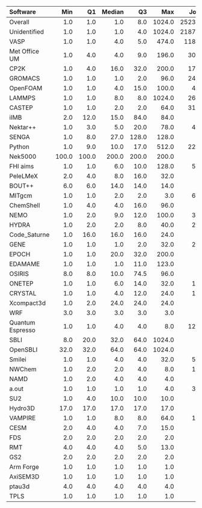 | Software         |   Min |    Q1 |   Median |    Q3 |    Max |   Jobs |     Nodeh |   PercentUse |      kWh |   PercentEnergy |   Users |   Projects |
|:-----------------|------:|------:|---------:|------:|-------:|-------:|----------:|-------------:|---------:|----------------:|--------:|-----------:|
| Overall          |   1.0 |   1.0 |      1.0 |   8.0 | 1024.0 | 252315 | 1561959.3 |        100.0 | 611911.5 |           100.0 |     590 |         97 |
| Unidentified     |   1.0 |   1.0 |      1.0 |   4.0 | 1024.0 | 218784 |  452419.4 |         29.0 | 167966.3 |            27.4 |     415 |         83 |
| VASP             |   1.0 |   1.0 |      4.0 |   5.0 |  474.0 |  11890 |  222721.8 |         14.3 |  86135.9 |            14.1 |     100 |         12 |
| Met Office UM    |   1.0 |   4.0 |      4.0 |   9.0 |  196.0 |   3067 |  133525.1 |          8.5 |  58273.6 |             9.5 |      16 |          2 |
| CP2K             |   1.0 |   4.0 |     16.0 |  32.0 |  200.0 |   1728 |  108333.4 |          6.9 |  36417.1 |             6.0 |      32 |          9 |
| GROMACS          |   1.0 |   1.0 |      1.0 |   2.0 |   96.0 |   2432 |   95831.4 |          6.1 |  49151.4 |             8.0 |      28 |          6 |
| OpenFOAM         |   1.0 |   1.0 |      4.0 |  15.0 |  100.0 |    497 |   67272.5 |          4.3 |  25709.4 |             4.2 |      28 |          8 |
| LAMMPS           |   1.0 |   1.0 |      8.0 |   8.0 | 1024.0 |   2617 |   64875.0 |          4.2 |  26332.7 |             4.3 |      33 |         14 |
| CASTEP           |   1.0 |   1.0 |      2.0 |   2.0 |   64.0 |   3122 |   54708.9 |          3.5 |  23105.0 |             3.8 |      28 |          6 |
| iIMB             |   2.0 |  12.0 |     15.0 |  84.0 |   84.0 |     82 |   48660.7 |          3.1 |  18693.5 |             3.1 |       2 |          2 |
| Nektar++         |   1.0 |   3.0 |      5.0 |  20.0 |   78.0 |    421 |   39930.7 |          2.6 |  14890.1 |             2.4 |       9 |          3 |
| SENGA            |   1.0 |   8.0 |     27.0 | 128.0 |  128.0 |     19 |   33048.4 |          2.1 |  17855.1 |             2.9 |       2 |          1 |
| Python           |   1.0 |   9.0 |     10.0 |  17.0 |  512.0 |   2219 |   31502.6 |          2.0 |  10669.1 |             1.7 |      24 |         11 |
| Nek5000          | 100.0 | 100.0 |    200.0 | 200.0 |  200.0 |      8 |   31204.7 |          2.0 |  11990.3 |             2.0 |       2 |          2 |
| FHI aims         |   1.0 |   1.0 |      6.0 |  10.0 |  128.0 |    508 |   19666.1 |          1.3 |   7236.2 |             1.2 |      13 |          3 |
| PeleLMeX         |   2.0 |   4.0 |      8.0 |  16.0 |   32.0 |     70 |   19003.2 |          1.2 |   7127.7 |             1.2 |       2 |          1 |
| BOUT++           |   6.0 |   6.0 |     14.0 |  14.0 |   14.0 |     74 |   14334.6 |          0.9 |   5304.0 |             0.9 |       1 |          1 |
| MITgcm           |   1.0 |   1.0 |      2.0 |   2.0 |    3.0 |    693 |   14163.9 |          0.9 |   5221.6 |             0.9 |       8 |          2 |
| ChemShell        |   1.0 |   4.0 |      4.0 |  16.0 |   96.0 |     45 |   11529.8 |          0.7 |   3778.4 |             0.6 |       4 |          1 |
| NEMO             |   1.0 |   2.0 |      9.0 |  12.0 |  100.0 |    359 |   10268.9 |          0.7 |   3528.3 |             0.6 |      17 |          2 |
| HYDRA            |   1.0 |   2.0 |      2.0 |   8.0 |   40.0 |    260 |    9967.8 |          0.6 |   3964.4 |             0.6 |       8 |          4 |
| Code_Saturne     |   1.0 |  16.0 |     16.0 |  16.0 |   24.0 |     33 |    9316.9 |          0.6 |   3518.7 |             0.6 |       3 |          3 |
| GENE             |   1.0 |   1.0 |      1.0 |   2.0 |   32.0 |    201 |    8058.2 |          0.5 |   3450.3 |             0.6 |       4 |          2 |
| EPOCH            |   1.0 |   1.0 |     20.0 |  32.0 |  200.0 |     48 |    7546.6 |          0.5 |   2894.0 |             0.5 |       2 |          1 |
| EDAMAME          |   1.0 |   1.0 |      1.0 |  11.0 |  123.0 |     97 |    6346.7 |          0.4 |   2353.6 |             0.4 |       2 |          1 |
| OSIRIS           |   8.0 |   8.0 |     10.0 |  74.5 |   96.0 |     30 |    5960.5 |          0.4 |   2024.2 |             0.3 |       1 |          1 |
| ONETEP           |   1.0 |   1.0 |      6.0 |  14.0 |   32.0 |    102 |    5812.9 |          0.4 |   1962.7 |             0.3 |       8 |          2 |
| CRYSTAL          |   1.0 |   1.0 |      4.0 |  12.0 |   24.0 |    187 |    5219.2 |          0.3 |   1082.7 |             0.2 |       3 |          1 |
| Xcompact3d       |   1.0 |   2.0 |     24.0 |  24.0 |   24.0 |     26 |    5144.8 |          0.3 |   1652.5 |             0.3 |       6 |          3 |
| WRF              |   3.0 |   3.0 |      3.0 |   3.0 |    3.0 |     30 |    5078.8 |          0.3 |   1961.2 |             0.3 |       2 |          1 |
| Quantum Espresso |   1.0 |   1.0 |      4.0 |   4.0 |    8.0 |   1258 |    4016.3 |          0.3 |   1662.5 |             0.3 |      11 |          3 |
| SBLI             |   8.0 |  20.0 |     32.0 |  64.0 | 1024.0 |     15 |    3934.9 |          0.3 |   1479.5 |             0.2 |       3 |          3 |
| OpenSBLI         |  32.0 |  32.0 |     64.0 |  64.0 | 1024.0 |     11 |    3455.6 |          0.2 |   1293.6 |             0.2 |       2 |          2 |
| Smilei           |   1.0 |   1.0 |      4.0 |   4.0 |   32.0 |    506 |    2708.3 |          0.2 |    776.8 |             0.1 |       2 |          1 |
| NWChem           |   1.0 |   2.0 |      2.0 |   4.0 |    8.0 |    111 |    2552.2 |          0.2 |    858.3 |             0.1 |       6 |          5 |
| NAMD             |   1.0 |   2.0 |      4.0 |   4.0 |    4.0 |     61 |    1511.5 |          0.1 |    664.8 |             0.1 |       3 |          3 |
| a.out            |   1.0 |   1.0 |      1.0 |   1.0 |    4.0 |    345 |    1300.4 |          0.1 |    490.1 |             0.1 |       5 |          5 |
| SU2              |   1.0 |   4.0 |     10.0 |  10.0 |   10.0 |     18 |    1231.6 |          0.1 |    470.9 |             0.1 |       1 |          1 |
| Hydro3D          |  17.0 |  17.0 |     17.0 |  17.0 |   17.0 |      4 |    1212.6 |          0.1 |    434.0 |             0.1 |       1 |          1 |
| VAMPIRE          |   1.0 |   1.0 |      8.0 |   8.0 |   64.0 |    123 |     718.2 |          0.0 |    287.6 |             0.0 |       5 |          3 |
| CESM             |   2.0 |   4.0 |      4.0 |   7.0 |   15.0 |     39 |     528.1 |          0.0 |    184.5 |             0.0 |       4 |          2 |
| FDS              |   2.0 |   2.0 |      2.0 |   2.0 |    2.0 |     10 |     432.1 |          0.0 |    239.4 |             0.0 |       1 |          1 |
| RMT              |   4.0 |   4.0 |      4.0 |   5.0 |   13.0 |     34 |     310.7 |          0.0 |     95.4 |             0.0 |       3 |          1 |
| GS2              |   2.0 |   2.0 |      2.0 |   2.0 |    2.0 |     44 |      30.9 |          0.0 |     12.5 |             0.0 |       1 |          1 |
| Arm Forge        |   1.0 |   1.0 |      1.0 |   1.0 |    1.0 |     45 |       8.1 |          0.0 |      1.6 |             0.0 |       4 |          4 |
| AxiSEM3D         |   1.0 |   1.0 |      1.0 |   1.0 |    1.0 |     23 |       8.0 |          0.0 |      3.3 |             0.0 |       1 |          1 |
| ptau3d           |   4.0 |   4.0 |      4.0 |   4.0 |    4.0 |      9 |       1.3 |          0.0 |      0.3 |             0.0 |       1 |          1 |
| TPLS             |   1.0 |   1.0 |      1.0 |   1.0 |    1.0 |     21 |       0.6 |          0.0 |      0.1 |             0.0 |       1 |          1 |
